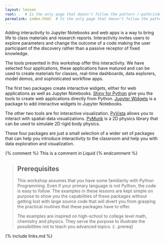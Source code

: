 ```yaml
---
layout: lesson
root: .  # Is the only page that doesn't follow the pattern /:path/index.html
permalink: index.html  # Is the only page that doesn't follow the pattern /:path/index.html
---
```

Adding interactivity to Jupyter Notebooks and web apps is a way to bring life to class materials and research reports.
Interactivity invites users to explore parameters and change the outcome of a code making the user participant of the discovery rather than a passive receptor of fixed knowledge.

The tools presented in this workshop offer this interactivity. We have selected four applications, these applications have matured and can be used to create materials for classes, real-time dashboards, data explorers, model demos, and sophisticated workflow apps.

The first two packages create interactive widgets, either for web applications as well as Jupyter Notebooks.
[Shiny for Python](https://shiny.posit.co/py/) give you the tools to create web applications directly from Python. [Jupyter Widgets](https://ipywidgets.readthedocs.io/en/stable/) is a package to add interactive widgets to Jupyter Notebooks.

The other two tools are for interactive visualization. [PyVista](https://docs.pyvista.org/version/stable/) allows you to interact with spatial-data visualizations. [PyMunk](https://www.pymunk.org/en/latest/) is a 2D physics library that can be used to simulate 2D rigid body physics. 

These four packages are just a small selection of a wider set of packages that can help you introduce interactivity to the classroom and help you with data exploration and visualization.

<!-- this is an html comment -->

{% comment %} This is a comment in Liquid {% endcomment %}

> ## Prerequisites
>
> This workshop assumes that you have some familiarity with Python Programming.
> Even if your primary language is not Python, the code is easy to follow.
> The examples in these lessons are kept simple on purpose to show you the capabilities of these packages without getting lost with large source code that will divert you from grasping the practical routines that these packages have to offer.
> 
> The examples are inspired on high-school to college level math, chemistry and physics. They serve the purpose to illustrate the possibilities not to teach you advanced topics.
{: .prereq}

{% include links.md %}
